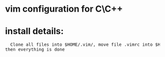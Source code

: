 vim configuration for C\C++
======
install details:
==
<pre>
  Clone all files into $HOME/.vim/, move file .vimrc into $HOME, 
then everything is done

<pre>
